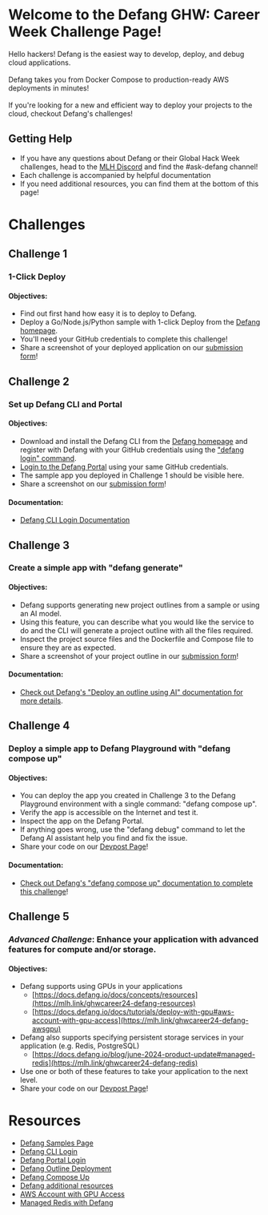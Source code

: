 # Welcome to the Defang GHW: Career Week Challenge Page!

Hello hackers! Defang is the easiest way to develop, deploy, and debug cloud applications. <br><br>
Defang takes you from Docker Compose to production-ready AWS deployments in minutes! <br><br> 
If you're looking for a new and efficient way to deploy your projects to the cloud, checkout Defang's challenges!

## Getting Help 

* If you have any questions about Defang or their Global Hack Week challenges, head to the [MLH Discord](https://discord.mlh.io/) and find the #ask-defang channel!
* Each challenge is accompanied by helpful documentation
* If you need additional resources, you can find them at the bottom of this page! 


# Challenges

## Challenge 1
### 1-Click Deploy 

#### Objectives: 
* Find out first hand how easy it is to deploy to Defang.
* Deploy a Go/Node.js/Python sample with 1-click Deploy from the [Defang homepage](https://mlh.link/ghwcareer24-defang-samples).
* You'll need your GitHub credentials to complete this challenge!
* Share a screenshot of your deployed application on our [submission form](https://mlh.link/ghwform)! 

## Challenge 2 
### Set up Defang CLI and Portal

#### Objectives: 
* Download and install the Defang CLI from the [Defang homepage](https://mlh.link/ghwcareer24-samples) and register with Defang with your GitHub credentials using the ["defang login" command](https://mlh.link/ghwcareer24-defang-login). 
* [Login to the Defang Portal](https://mlh.link/ghwcareer24-defang-portal) using your same GitHub credentials.
* The sample app you deployed in Challenge 1 should be visible here.
* Share a screenshot on our [submission form](https://mlh.link/ghwform)! 

#### Documentation: 
* [Defang CLI Login Documentation](https://mlh.link/ghwcareer24-defang-login)

## Challenge 3 
### Create a simple app with "defang generate"
#### Objectives: 
* Defang supports generating new project outlines from a sample or using an AI model.
* Using this feature, you can describe what you would like the service to do and the CLI will generate a project outline with all the files required.
* Inspect the project source files and the Dockerfile and Compose file to ensure they are as expected.
* Share a screenshot of your project outline in our [submission form](https://mlh.link/ghwform)! 


#### Documentation:
* [Check out Defang's "Deploy an outline using AI" documentation for more details](https://mlh.link/ghwcareer24-defang-outline).

## Challenge 4 
### Deploy a simple app to Defang Playground with "defang compose up"
#### Objectives: 
* You can deploy the app you created in Challenge 3 to the Defang Playground environment with a single command: "defang compose up".
* Verify the app is accessible on the Internet and test it.
* Inspect the app on the Defang Portal.
* If anything goes wrong, use the "defang debug" command to let the Defang AI assistant help you find and fix the issue.
* Share your code on our [Devpost Page](https://mlh.link/ghwdevpost)! 

#### Documentation:
* [Check out Defang's "defang compose up" documentation to complete this challenge](https://mlh.link/ghwcareer24-defang-composeup)!

## Challenge 5
### <em>Advanced Challenge</em>: Enhance your application with advanced features for compute and/or storage. 
#### Objectives: 
* Defang supports using GPUs in your applications
  * [https://docs.defang.io/docs/concepts/resources](https://mlh.link/ghwcareer24-defang-resources) 
  * [https://docs.defang.io/docs/tutorials/deploy-with-gpu#aws-account-with-gpu-access](https://mlh.link/ghwcareer24-defang-awsgpu)
* Defang also supports specifying persistent storage services in your application (e.g. Redis, PostgreSQL)
  * [https://docs.defang.io/blog/june-2024-product-update#managed-redis](https://mlh.link/ghwcareer24-defang-redis)
* Use one or both of these features to take your application to the next level.
* Share your code on our [Devpost Page](https://mlh.link/ghwdevpost)! 

# Resources
* [Defang Samples Page](https://mlh.link/ghwcareer24-defang-samples)
* [Defang CLI Login](https://mlh.link/ghwcareer24-defang-login)
* [Defang Portal Login](https://mlh.link/ghwcareer24-defang-portal)
* [Defang Outline Deployment](https://mlh.link/ghwcareer24-defang-outline)
* [Defang Compose Up](https://mlh.link/ghwcareer24-defang-composeup)
* [Defang additional resources](https://mlh.link/ghwcareer24-defang-resources)
* [AWS Account with GPU Access](https://mlh.link/ghwcareer24-defang-awsgpu )
* [Managed Redis with Defang](https://mlh.link/ghwcareer24-defang-redis)
